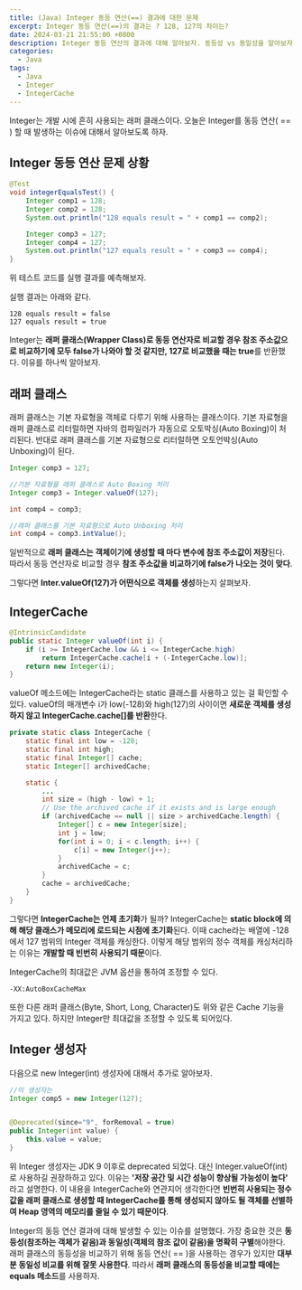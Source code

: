 ```yaml
---
title: (Java) Integer 동등 연산(==) 결과에 대한 문제
excerpt: Integer 동등 연산(==)의 결과는 ? 128, 127의 차이는?
date: 2024-03-21 21:55:00 +0800
description: Integer 동등 연산의 결과에 대해 알아보자. 동등성 vs 동일성을 알아보자.
categories:
  - Java
tags:
  - Java
  - Integer
  - IntegerCache
---
```

Integer는 개발 시에 흔히 사용되는 래퍼 클래스이다. 오늘은 Integer를 동등 연산( == ) 할 때 발생하는 이슈에 대해서 알아보도록 하자.

## Integer 동등 연산 문제 상황

```java
@Test
void integerEqualsTest() {
	Integer comp1 = 128;
	Integer comp2 = 128;
	System.out.println("128 equals result = " + comp1 == comp2); 

	Integer comp3 = 127;
	Integer comp4 = 127;
	System.out.println("127 equals result = " + comp3 == comp4); 
}
```
위 테스트 코드를 실행 결과를 예측해보자.

실행 결과는 아래와 같다.
```
128 equals result = false
127 equals result = true
```

Integer는 **래퍼 클래스(Wrapper Class)로 동등 연산자로 비교할 경우 참조 주소값으로 비교하기에 모두 false가 나와야 할 것 같지만, 127로 비교했을 때는 true**를 반환했다. 이유를 하나씩 알아보자.

## 래퍼 클래스

래퍼 클래스는 기본 자료형을 객체로 다루기 위해 사용하는 클래스이다. 기본 자료형을 래퍼 클래스로 리터럴하면 자바의 컴파일러가 자동으로 오토박싱(Auto Boxing)이 처리된다. 반대로 래퍼 클래스를 기본 자료형으로 리터럴하면 오토언박싱(Auto Unboxing)이 된다.
```java
Integer comp3 = 127;

//기본 자료형을 래퍼 클래스로 Auto Boxing 처리
Integer comp3 = Integer.valueOf(127);

int comp4 = comp3;

//래퍼 클래스를 기본 자료형으로 Auto Unboxing 처리
int comp4 = comp3.intValue();
```

일반적으로 **래퍼 클래스는 객체이기에 생성할 때 마다 변수에 참조 주소값이 저장**된다. 따라서 동등 연산자로 비교할 경우 **참조 주소값을 비교하기에 false가 나오는 것이 맞다**.

그렇다면 **Inter.valueOf(127)가 어떤식으로 객체를 생성**하는지 살펴보자.

## IntegerCache

```java
@IntrinsicCandidate  
public static Integer valueOf(int i) {  
    if (i >= IntegerCache.low && i <= IntegerCache.high)  
        return IntegerCache.cache[i + (-IntegerCache.low)];  
    return new Integer(i);  
}
```

valueOf 메소드에는 IntegerCache라는 static 클래스를 사용하고 있는 걸 확인할 수 있다. valueOf의 매개변수 i가 low(-128)와 high(127)의 사이이면 **새로운 객체를 생성하지 않고 IntegerCache.cache[]를 반환**한다.

```java
private static class IntegerCache {  
    static final int low = -128;  
	static final int high;  
	static final Integer[] cache;  
	static Integer[] archivedCache;

	static {
		...
		int size = (high - low) + 1;  
		// Use the archived cache if it exists and is large enough  
		if (archivedCache == null || size > archivedCache.length) {  
		    Integer[] c = new Integer[size];  
		    int j = low;  
		    for(int i = 0; i < c.length; i++) {  
		        c[i] = new Integer(j++);  
		    }  
		    archivedCache = c;  
		}  
		cache = archivedCache;
	}
}    
```

그렇다면 **IntegerCache는 언제 초기화**가 될까? IntegerCache는 **static block에 의해 해당 클래스가 메모리에 로드되는 시점에 초기화**된다. 이때 cache라는 배열에 -128에서 127 범위의 Integer 객체를 캐싱한다.
이렇게 해당 범위의 정수 객체를 캐싱처리하는 이유는 **개발할 때 빈번히 사용되기 때문**이다.

IntegerCache의 최대값은 JVM 옵션을 통하여 조정할 수 있다.

```
-XX:AutoBoxCacheMax
```

또한 다른 래퍼 클래스(Byte, Short, Long, Character)도 위와 같은 Cache 기능을 가지고 있다. 하지만 Integer만 최대값을 조정할 수 있도록 되어있다.

## Integer 생성자

다음으로 new Integer(int) 생성자에 대해서 추가로 알아보자.

```java
//이 생성자는 
Integer comp5 = new Integer(127);


@Deprecated(since="9", forRemoval = true)  
public Integer(int value) {  
    this.value = value;  
}
```

위 Integer 생성자는 JDK 9  이후로 deprecated 되었다. 대신 Integer.valueOf(int)로 사용하길 권장하하고 있다. 이유는 **'저장 공간 및 시간 성능이 향상될 가능성이 높다'**  라고 설명한다. 이 내용을 IntegerCache와 연관지어 생각한다면 **빈번히 사용되는 정수값을 래퍼 클래스로 생셩할 때 IntegerCache를 통해 생성되지 않아도 될 객체를 선별하여 Heap 영역의 메모리를 줄일 수 있기 때문이다**.

Integer의 동등 연산 결과에 대해 발생할 수 있는 이슈를 설명했다. 가장 중요한 것은 **동등성(참조하는 객체가 같음)과 동일성(객체의 참조 값이 같음)을 명확히 구별**해야한다. 래퍼 클래스의 동등성을 비교하기 위해 동등 연산( == )을 사용하는 경우가 있지만 **대부분 동일성 비교를 위해 잘못 사용한다**. 따라서 **래퍼 클래스의 동등성을 비교할 때에는 equals 메소드**를 사용하자.

